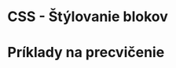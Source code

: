 # CSS - Štýlovanie blokov

<a name="c5-stylovanie-blokov-priklady"></a>
# Príklady na precvičenie


